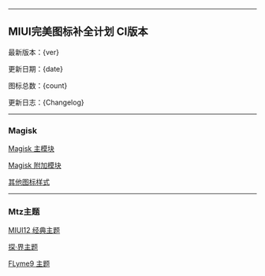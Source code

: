
---

## MIUI完美图标补全计划 CI版本

最新版本：{ver}

更新日期：{date}

图标总数：{count}

更新日志：{Changelog}

---

### Magisk 

[Magisk 主模块](https://miui.netlify.app/MIUI_Icons_{ver}.zip)

[Magisk 附加模块](https://miui.netlify.app/Icons_Addon_{ver}.zip)

[其他图标样式](https://miui.netlify.app/Icons_Archiving_{ver}.zip)

---
### Mtz主题

[MIUI12 经典主题](https://miui.netlify.app/Default_{ver}.mtz)

[探·界主题](https://miui.netlify.app/Explore_{ver}.mtz)

[FLyme9 主题](https://miui.netlify.app/Flyme9_{ver}.mtz)